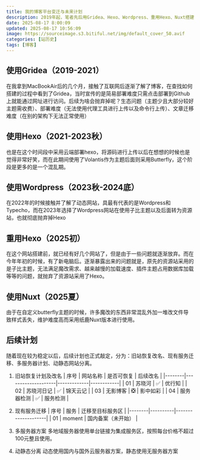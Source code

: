 ```yaml
---
title: 我的博客平台变迁与未来计划
description: 2019年起，笔者先后用Gridea、Hexo、Wordpress、重用Hexo、Nuxt搭建博客；后续计划含旧站恢复改名、服务迁移、多服务器部署及动静态分离。
date: 2025-08-17 8:00:09
updated: 2025-08-17 10:56:09
image: https://sourceimage.s3.bitiful.net/img/default_cover_50.avif
categories: [站历史]
tags: [博客]
---
```

## 使用Gridea（2019-2021）
在我拿到MacBookAir后的几个月，接触了互联网后逐渐了解了博客，在查找如何搭建的过程中看到了Gridea，当时宣传的是简易部署难度只需点击部署到Github上就能通过网址进行访问。后续为啥会抛弃掉呢？生态问题（主题少且大部分较好主题需收费）、部署难度（无法使用代理工具进行上传以及命令行上传）、文章迁移难度（在别的架构下无法正常使用）

## 使用Hexo（2021-2023秋）
也是在这个时间段中采用云端部署hexo，将源码进行上传以后在想想的时候也是觉得非常好笑，而在此期间使用了Volantis作为主题后面则采用Butterfly，这个阶段是更多的是一个混乱期。

## 使用Wordpress（2023秋-2024底）
在2022年的时候接触并了解了动态网站，具最有代表的是Wordpress和Typecho，而在2023年选择了Wordpress网站在使用子比主题以及后面转为资源站，也就彻底抛弃掉Hexo

## 重用Hexo（2025初）
在这个网站搭建前，就已经有好几个网站了，但是由于一些问题就逐渐放弃。而在今年年初的时候，有了新电脑后。逐渐暴露出来的问题就是，原先的资源站采用的是子比主题，无法满足魔改需求、越来越慢的加载速度、插件主题占用数据库加载等等的问题，就抛弃了资源站采用了Hexo。

## 使用Nuxt（2025夏）
由于在自定义butterfly主题的时候，许多魔改的东西非常混乱外加一堆改文件导致样式丢失，维护难度高而采用纸鹿Nuxt版本进行使用。

## 后续计划
随着现在较为稳定以后，后续计划也正式敲定，分为：旧站恢复改名、现有服务迁移、多服务器计划、动静态网站分离。

1. 旧站恢复计划及改名
|  序号  |  网站名称          |  是否可恢复  |  后续改名   |
|--------|--------------------|-------------|------------|
|   01   |  苏晓河            |     ✅      |  优行知    |
|   02   |  苏晓河日记        |     ✅      |  锦天云记  |
|   03   |  无影博客          |     ❎      |  影中如彩  |
|   04   |  服务器检测        |     ✅      |  服务检测  |

2. 现有服务迁移
|  序号  |  服务    |  迁移至目标服务区   |
|--------|----------|--------------------|
|   01   |  moment  |  国内备案（未开始） |

3. 多服务器方案
多地域服务器使用单台链接为集成服务区，按照每台价格不超过100元整且使用。

4. 动静态分离
动态使用国内与国外云服务器方案，静态使用无服务器方案
